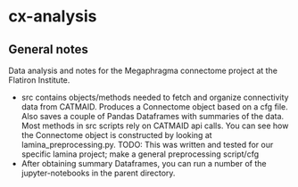 # cx-analysis
## General notes
Data analysis and notes for the Megaphragma connectome project at the Flatiron Institute. 
- src contains objects/methods needed to fetch and organize connectivity data from CATMAID. Produces a Connectome object based on a cfg file. Also saves a couple of Pandas Dataframes with summaries of the data. Most methods in src scripts rely on CATMAID api calls. You can see how the Connectome object is constructed by looking at lamina_preprocessing.py. TODO: This was written and tested for our specific lamina project; make a general preprocessing script/cfg
- After obtaining summary Dataframes, you can run a number of the jupyter-notebooks in the parent directory. 

